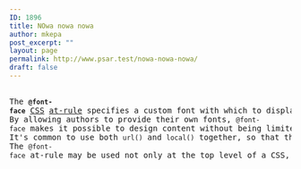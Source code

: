 ```yaml
---
ID: 1896
title: NOwa nowa nowa
author: mkepa
post_excerpt: ""
layout: page
permalink: http://www.psar.test/nowa-nowa-nowa/
draft: false
---
```

<!-- wp:preformatted -->
<pre class="wp-block-preformatted"><br>The <strong><code>@font-face</code></strong> <a href="https://developer.mozilla.org/en-US/docs/CSS">CSS</a> <a href="https://developer.mozilla.org/en-US/docs/CSS/At-rule">at-rule</a> specifies a custom font with which to display text; the font can be loaded from either a remote server or the user's own computer. If the <code>local()</code> function is provided, specifying a font name to look for on the user's computer, and the <a href="https://developer.mozilla.org/en-US/docs/Glossary/user_agent">user agent</a> finds a match, that local font is used. Otherwise, the font resource specified using the <code>url()</code> function is downloaded and used.<br>By allowing authors to provide their own fonts, <code>@font-face</code> makes it possible to design content without being limited to the so-called "safe" fonts (that is, the fonts which are so common that they're considered to be universally available). The ability to specify the name of a locally-installed font to look for and use makes it possible to customize the font beyond the basics while making it possible to do so without relying on an Internet connection.<br>It's common to use both <code>url()</code> and <code>local()</code> together, so that the user's installed copy of the font is used if available, falling back to downloading a copy of the font if it's not found on the user's device.<br>The <code>@font-face</code> at-rule may be used not only at the top level of a CSS, but also inside any <a href="https://developer.mozilla.org/en-US/docs/CSS/At-rule#Conditional_group_rules">CSS conditional-group at-rule</a>.</pre>
<!-- /wp:preformatted -->